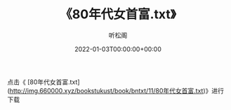 ﻿---
title:  《80年代女首富.txt》
date:   2022-01-03T00:00:00+00:00
author: 听松阁
layout: post
permalink: /80年代女首富/
categories: 小说
tags: [小说]
---

点击《 [80年代女首富.txt](<a href="http://img.660000.xyz/bookstukust/book/bntxt/11/80" target=_blank>http://img.660000.xyz/bookstukust/book/bntxt/11/80年代女首富.txt)》进行下载